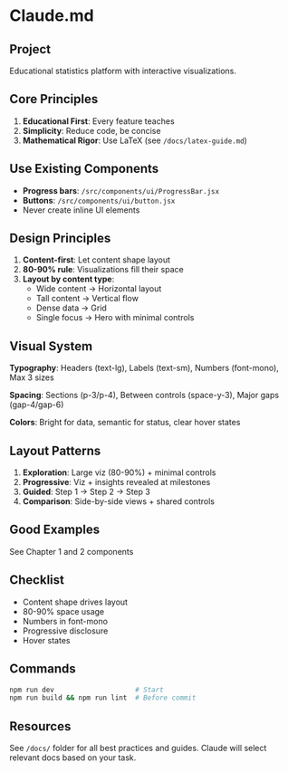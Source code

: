 # Claude.md

## Project
Educational statistics platform with interactive visualizations.

## Core Principles
1. **Educational First**: Every feature teaches
2. **Simplicity**: Reduce code, be concise
3. **Mathematical Rigor**: Use LaTeX (see `/docs/latex-guide.md`)

## Use Existing Components
- **Progress bars**: `/src/components/ui/ProgressBar.jsx`
- **Buttons**: `/src/components/ui/button.jsx`
- Never create inline UI elements

## Design Principles

1. **Content-first**: Let content shape layout
2. **80-90% rule**: Visualizations fill their space
3. **Layout by content type**:
   - Wide content → Horizontal layout
   - Tall content → Vertical flow
   - Dense data → Grid
   - Single focus → Hero with minimal controls

## Visual System

**Typography**: Headers (text-lg), Labels (text-sm), Numbers (font-mono), Max 3 sizes

**Spacing**: Sections (p-3/p-4), Between controls (space-y-3), Major gaps (gap-4/gap-6)

**Colors**: Bright for data, semantic for status, clear hover states

## Layout Patterns

1. **Exploration**: Large viz (80-90%) + minimal controls
2. **Progressive**: Viz + insights revealed at milestones  
3. **Guided**: Step 1 → Step 2 → Step 3
4. **Comparison**: Side-by-side views + shared controls

## Good Examples
See Chapter 1 and 2 components

## Checklist
- Content shape drives layout
- 80-90% space usage
- Numbers in font-mono
- Progressive disclosure
- Hover states

## Commands
```bash
npm run dev                    # Start
npm run build && npm run lint  # Before commit
```

## Resources
See `/docs/` folder for all best practices and guides. Claude will select relevant docs based on your task.

